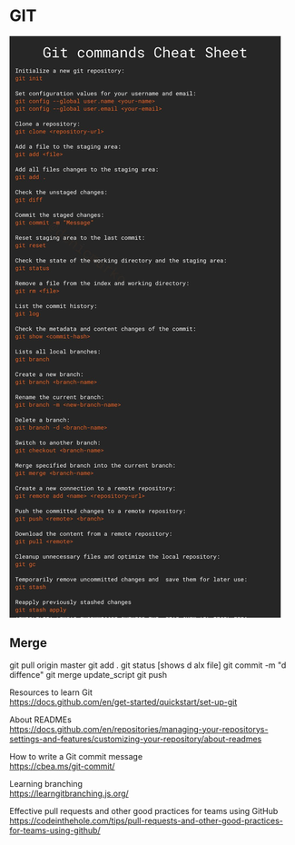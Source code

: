# GIT

![l1](git.jpg?raw=true "l1")

## Merge
git pull origin master
git add .
git status  [shows d alx file]
git commit -m "d diffence"
git merge update_script
git push

Resources to learn Git  
https://docs.github.com/en/get-started/quickstart/set-up-git  

About READMEs  
https://docs.github.com/en/repositories/managing-your-repositorys-settings-and-features/customizing-your-repository/about-readmes  

How to write a Git commit message  
https://cbea.ms/git-commit/  

Learning branching  
https://learngitbranching.js.org/  

Effective pull requests and other good practices for teams using GitHub  
https://codeinthehole.com/tips/pull-requests-and-other-good-practices-for-teams-using-github/  


